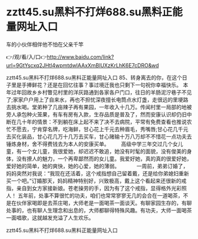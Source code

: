 # zztt45.su黑料不打烊688.su黑料正能量网址入口
车的小伙伴相伴他不怕在父亲千竿

👉/观/看/入/口👉http://www.baidu.com/link?url=9GtYscxq2JHtl4wpmtdwIAAxXmBlUXzKrLhK6E7cDRO&wd

zztt45.su黑料不打烊688.su黑料正能量网址入口		85、转身离去的你，在这个日子里是手捧鲜花？还是在回忆往事？事过境迁我也只剩下一句祝你幸福快乐。
本年过年回故乡乡村瞥见村里的洋灰路通到各家各户门口，往日的羊肠泥泞巷子不见了;家家户户用上了自来水，再也不担忧深夜擅长电筒点水灯盏，走很远的里埂路去挑水喝。堂弟种了几亩辣子再有果园，一年收入十几万。传闻村里一局部的地被旁人承包种火笼果，有车有房有入款，生存品质是普及了，然而安康认识却仍旧中断在几十年的情景：不到躺在床上起不来了决不去病院，平常有免费查看也推说农忙不愿去，宁肯穿名牌，吃海鲜，甘心花上千元去种眉毛，秀嘴唇;甘心花几千元去买化装品，甘心花几万十几万去买车，甘心赌输十万八万却不不惜花一点功夫去锤炼身材，舍不得费钱去为本人的安康买单。
　　高级中学三年交过几个女儿童，有一个女儿童，我很爱她，却迟迟不敢追，她没有时髦的面貌，没有俊美的身体，没有撩人的魅力，一个再卑鄙然而的女儿童。我爱好她，真的真的很爱好她，爱好她的简单，她的爽快，她的心爱，她的薄弱。
　　　一周前，弟弟订婚了，妈妈突然对我说：“我现在还活着，这个戒指想自己留着戴，还是给你弟媳妇重新买一个吧。”订婚那天，妈妈精神特别好，兴致极高，戴上这个看起来还很新的戒指，亲自到女方家接新娘。苍老操劳的手，因为有了这个戒指，显得格外光彩照人！
五年前，处事不算很忙的功夫，咱们也常常寥寥无几的会合在一道喝茶，不是在伙伴家喝即是去茶庄喝，大师老是一面喝茶一面谈天。有聊家园生存的，有聊处事的，也有聊人生理念和出息的，大师都聊得特殊风趣。有功夫，大师一面喝茶一面唱歌，这就越发充溢了人生欢乐。

zztt45.su黑料不打烊688.su黑料正能量网址入口
